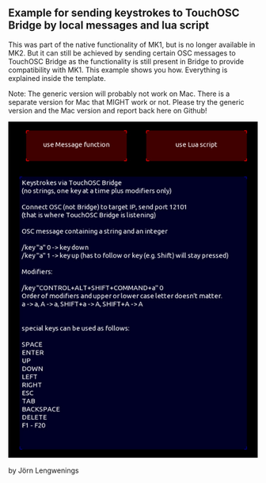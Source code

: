 ## Example for sending keystrokes to TouchOSC Bridge by local messages and lua script

This was part of the native functionality of MK1, but is no longer available in MK2.
But it can still be achieved by sending certain OSC messages to TouchOSC Bridge as the functionality 
is still present in Bridge to provide compatibility with MK1.
This example shows you how. Everything is explained inside the template.

Note: The generic version will probably not work on Mac. 
There is a separate version for Mac that MIGHT work or not.
Please try the generic version and the Mac version and report back here on Github!

![send_keystrokes](Keystroke_Button.jpg)

by Jörn Lengwenings
